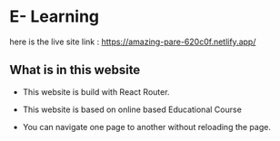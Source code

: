 # E- Learning

here is the live site link : 
https://amazing-pare-620c0f.netlify.app/

## What is in this website 
- This website is build with React Router.

- This website is based on online based Educational Course

- You can navigate one page to another without reloading the page.

